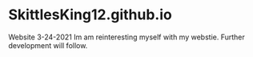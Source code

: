 # SkittlesKing12.github.io
Website
3-24-2021
Im am reinteresting myself with my webstie. Further development will follow.
